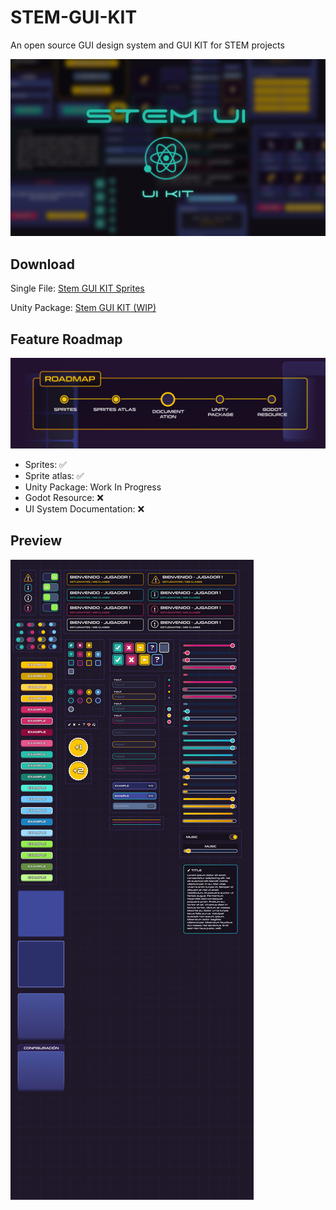 # STEM-GUI-KIT
An open source GUI design system and GUI KIT for STEM projects

![portada](previews/Portada.png)

## Download

Single File: [Stem GUI KIT Sprites](STEMGUI_AssetPack.zip)

Unity Package: [Stem GUI KIT (WIP)](unity/STEMUI_AssetsPack.unitypackage)

## Feature Roadmap
![roadmap](previews/roadmap.png)

- Sprites: ✅
- Sprite atlas: ✅
- Unity Package: Work In Progress
- Godot Resource: ❌
- UI System Documentation: ❌

## Preview
![roadmap](previews/Interactions.png)
